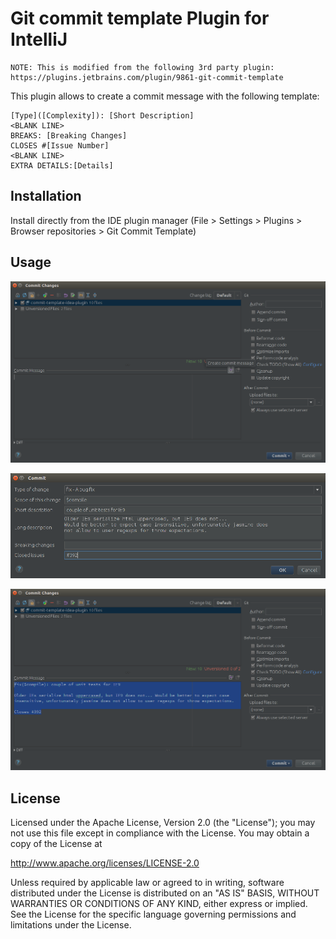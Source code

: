 # Git commit template Plugin for IntelliJ

```
NOTE: This is modified from the following 3rd party plugin:
https://plugins.jetbrains.com/plugin/9861-git-commit-template
```
 
This plugin allows to create a commit message with the following template:

```
[Type]([Complexity]): [Short Description]
<BLANK LINE>
BREAKS: [Breaking Changes]
CLOSES #[Issue Number]
<BLANK LINE>
EXTRA DETAILS:[Details]

```


## Installation

Install directly from the IDE plugin manager (File > Settings > Plugins > Browser repositories > Git Commit Template)

## Usage

![Commit-step1](static/commit-template-1.png)

![Commit-step2](static/commit-template-2.png)

![Commit-step3](static/commit-template-3.png)

## License

Licensed under the Apache License, Version 2.0 (the "License");
you may not use this file except in compliance with the License.
You may obtain a copy of the License at

   http://www.apache.org/licenses/LICENSE-2.0

Unless required by applicable law or agreed to in writing, software
distributed under the License is distributed on an "AS IS" BASIS,
WITHOUT WARRANTIES OR CONDITIONS OF ANY KIND, either express or implied.
See the License for the specific language governing permissions and
limitations under the License.
